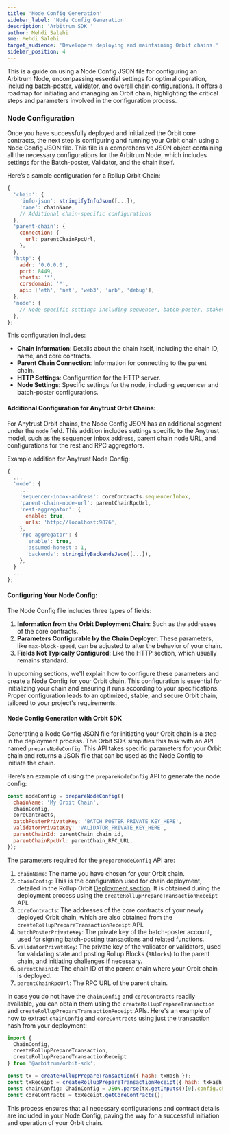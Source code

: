 ```yaml
---
title: 'Node Config Generation'
sidebar_label: 'Node Config Generation'
description: 'Arbitrum SDK '
author: Mehdi Salehi
sme: Mehdi Salehi
target_audience: 'Developers deploying and maintaining Orbit chains.'
sidebar_position: 4
---
```

This is a guide on using a Node Config JSON file for configuring an Arbitrum Node, encompassing essential settings for optimal operation, including batch-poster, validator, and overall chain configurations. It offers a roadmap for initiating and managing an Orbit chain, highlighting the critical steps and parameters involved in the configuration process.

### Node Configuration

Once you have successfully deployed and initialized the Orbit core contracts, the next step is configuring and running your Orbit chain using a Node Config JSON file. This file is a comprehensive JSON object containing all the necessary configurations for the Arbitrum Node, which includes settings for the Batch-poster, Validator, and the chain itself.


Here’s a sample configuration for a Rollup Orbit Chain:

```js
{
  'chain': {
    'info-json': stringifyInfoJson([...]),
    'name': chainName,
    // Additional chain-specific configurations
  },
  'parent-chain': {
    connection: {
      url: parentChainRpcUrl,
    },
  },
  'http': {
    addr: '0.0.0.0',
    port: 8449,
    vhosts: '*',
    corsdomain: '*',
    api: ['eth', 'net', 'web3', 'arb', 'debug'],
  },
  'node': {
    // Node-specific settings including sequencer, batch-poster, staker configurations
  },
};
```

This configuration includes:

- **Chain Information**: Details about the chain itself, including the chain ID, name, and core contracts.
- **Parent Chain Connection**: Information for connecting to the parent chain.
- **HTTP Settings**: Configuration for the HTTP server.
- **Node Settings**: Specific settings for the node, including sequencer and batch-poster configurations.

#### Additional Configuration for Anytrust Orbit Chains:

For Anytrust Orbit chains, the Node Config JSON has an additional segment under the `node` field. This addition includes settings specific to the Anytrust model, such as the sequencer inbox address, parent chain node URL, and configurations for the rest and RPC aggregators.

Example addition for Anytrust Node Config:

```js
{
  ...
  'node': {
    ...
    'sequencer-inbox-address': coreContracts.sequencerInbox,
    'parent-chain-node-url': parentChainRpcUrl,
    'rest-aggregator': {
      enable: true,
      urls: 'http://localhost:9876',
    },
    'rpc-aggregator': {
      'enable': true,
      'assumed-honest': 1,
      'backends': stringifyBackendsJson([...]),
    },
  }
  ...
};
```

#### Configuring Your Node Config:

The Node Config file includes three types of fields:

1. **Information from the Orbit Deployment Chain**: Such as the addresses of the core contracts.
2. **Parameters Configurable by the Chain Deployer**: These parameters, like `max-block-speed`, can be adjusted to alter the behavior of your chain.
3. **Fields Not Typically Configured**: Like the HTTP section, which usually remains standard.

In upcoming sections, we'll explain how to configure these parameters and create a Node Config for your Orbit chain. This configuration is essential for initializing your chain and ensuring it runs according to your specifications. Proper configuration leads to an optimized, stable, and secure Orbit chain, tailored to your project's requirements.

#### Node Config Generation with Orbit SDK

Generating a Node Config JSON file for initiating your Orbit chain is a  step in the deployment process. The Orbit SDK simplifies this task with an API named `prepareNodeConfig`. This API takes specific parameters for your Orbit chain and returns a JSON file that can be used as the Node Config to initiate the chain.

Here’s an example of using the `prepareNodeConfig` API to generate the node config:

```js
const nodeConfig = prepareNodeConfig({
  chainName: 'My Orbit Chain',
  chainConfig,
  coreContracts,
  batchPosterPrivateKey: 'BATCH_POSTER_PRIVATE_KEY_HERE',
  validatorPrivateKey: 'VALIDATOR_PRIVATE_KEY_HERE',
  parentChainId: parentChain_chain_id,
  parentChainRpcUrl: parentChain_RPC_URL,
});
```

The parameters required for the `prepareNodeConfig` API are:

1. `chainName`: The name you have chosen for your Orbit chain.
2. `chainConfig`: This is the configuration used for chain deployment, detailed in the Rollup Orbit [Deployment section](deployment-rollup#4-chainconfig). It is obtained during the deployment process using the `createRollupPrepareTransactionReceipt` API.
3. `coreContracts`: The addresses of the core contracts of your newly deployed Orbit chain, which are also obtained from the `createRollupPrepareTransactionReceipt` API.
4. `batchPosterPrivateKey`: The private key of the batch-poster account, used for signing batch-posting transactions and related functions.
5. `validatorPrivateKey`: The private key of the validator or validators, used for validating state and posting Rollup Blocks (`RBlocks`) to the parent chain, and initiating challenges if necessary.
6. `parentChainId`: The chain ID of the parent chain where your Orbit chain is deployed.
7. `parentChainRpcUrl`: The RPC URL of the parent chain.

In case you do not have the `chainConfig` and `coreContracts` readily available, you can obtain them using the `createRollupPrepareTransaction` and `createRollupPrepareTransactionReceipt` APIs. Here's an example of how to extract `chainConfig` and `coreContracts` using just the transaction hash from your deployment:

```js
import {
  ChainConfig,
  createRollupPrepareTransaction,
  createRollupPrepareTransactionReceipt
} from '@arbitrum/orbit-sdk';

const tx = createRollupPrepareTransaction({ hash: txHash });
const txReceipt = createRollupPrepareTransactionReceipt({ hash: txHash });
const chainConfig: ChainConfig = JSON.parse(tx.getInputs()[0].config.chainConfig);
const coreContracts = txReceipt.getCoreContracts();
```

This process ensures that all necessary configurations and contract details are included in your Node Config, paving the way for a successful initiation and operation of your Orbit chain.
